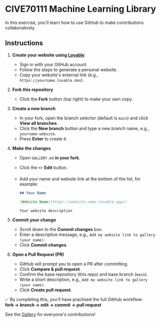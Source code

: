 # CIVE70111 Machine Learning Library

In this exercise, you'll learn how to use GitHub to make contributions collaboratively.

## Instructions

1. **Create your website using [Lovable](https://lovable.dev/)**
   - Sign in with your GitHub account.
   - Follow the steps to generate a personal website.
   - Copy your website's external link (e.g., `https://yourname.lovable.dev`).

2. **Fork this repository**
   - Click the **Fork** button (top right) to make your own copy.

3. **Create a new branch**
   - In your fork, open the branch selector (default is `main`) and click **View all branches**.
   - Click the **New branch** button and type a new branch name, e.g., `yourname-website`.
   - Press **Enter** to create it.

4. **Make the changes**
   - Open `GALLERY.md` **in your fork**.
   - Click the ✏️ **Edit** button.
   - Add your name and website link at the bottom of the list, for example:

     ```markdown
     ## Your Name

     [Website Name](https://website_name.lovable.app/)

     Your website description
     ```

5. **Commit your change**
   - Scroll down to the **Commit changes** box.
   - Enter a descriptive message, e.g., `Add my website link to gallery (your name)`.
   - Click **Commit changes**.

6. **Open a Pull Request (PR)**
   - GitHub will prompt you to open a PR after committing.
   - Click **Compare & pull request**.
   - Confirm the base repository (this repo) and base branch (`main`).
   - Write a short description, e.g., `Add my website link to gallery (your name)`.
   - Click **Create pull request**.

✅ By completing this, you'll have practised the full GitHub workflow:  
**fork → branch → edit → commit → pull request**

See the [Gallery](./GALLERY.md) for everyone's contributions!

